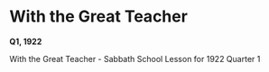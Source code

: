 # With the Great Teacher

**Q1, 1922**

With the Great Teacher - Sabbath School Lesson for 1922 Quarter 1
